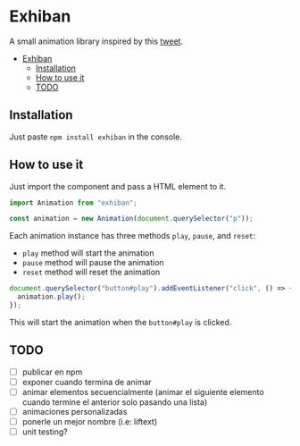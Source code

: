 # Exhiban

A small animation library inspired by this [tweet](https://twitter.com/Twitch/status/1237174754118905856).

<!-- TOC -->

- [Exhiban](#exhiban)
  - [Installation](#installation)
  - [How to use it](#how-to-use-it)
  - [TODO](#todo)

<!-- /TOC -->

## Installation

Just paste `npm install exhiban` in the console.

## How to use it

Just import the component and pass a HTML element to it.

```js
import Animation from "exhiban";

const animation = new Animation(document.querySelector("p"));
```

Each animation instance has three methods `play`, `pause`, and `reset`:

- `play` method will start the animation
- `pause` method will pause the animation
- `reset` method will reset the animation

```js
document.querySelector("button#play").addEventListener("click", () => {
  animation.play();
});
```

This will start the animation when the `button#play` is clicked.

## TODO

- [ ] publicar en npm
- [ ] exponer cuando termina de animar
- [ ] animar elementos secuencialmente (animar el siguiente elemento cuando termine el anterior solo pasando una lista)
- [ ] animaciones personalizadas
- [ ] ponerle un mejor nombre (i.e: liftext)
- [ ] unit testing?
